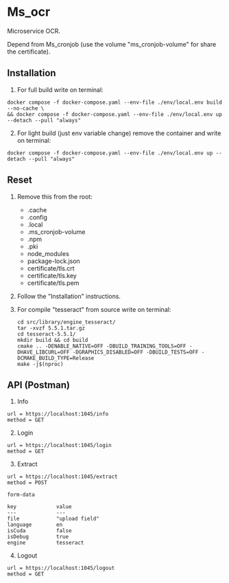 # Ms_ocr

Microservice OCR.

Depend from Ms_cronjob (use the volume "ms_cronjob-volume" for share the certificate).

## Installation

1. For full build write on terminal:

```
docker compose -f docker-compose.yaml --env-file ./env/local.env build --no-cache \
&& docker compose -f docker-compose.yaml --env-file ./env/local.env up --detach --pull "always"
```

2. For light build (just env variable change) remove the container and write on terminal:

```
docker compose -f docker-compose.yaml --env-file ./env/local.env up --detach --pull "always"
```

## Reset

1. Remove this from the root:

    - .cache
    - .config
    - .local
    - .ms_cronjob-volume
    - .npm
    - .pki
    - node_modules
    - package-lock.json
    - certificate/tls.crt
    - certificate/tls.key
    - certificate/tls.pem

2. Follow the "Installation" instructions.

3. For compile "tesseract" from source write on terminal:
    ```
    cd src/library/engine_tesseract/
    tar -xvzf 5.5.1.tar.gz
    cd tesseract-5.5.1/
    mkdir build && cd build
    cmake .. -DENABLE_NATIVE=OFF -DBUILD_TRAINING_TOOLS=OFF -DHAVE_LIBCURL=OFF -DGRAPHICS_DISABLED=OFF -DBUILD_TESTS=OFF -DCMAKE_BUILD_TYPE=Release
    make -j$(nproc)
    ```

## API (Postman)

1. Info

```
url = https://localhost:1045/info
method = GET
```

2. Login

```
url = https://localhost:1045/login
method = GET
```

3. Extract

```
url = https://localhost:1045/extract
method = POST

form-data

key             value
---             ---
file            "upload field"
language        en
isCuda          false
isDebug         true
engine          tesseract
```

4. Logout

```
url = https://localhost:1045/logout
method = GET
```
